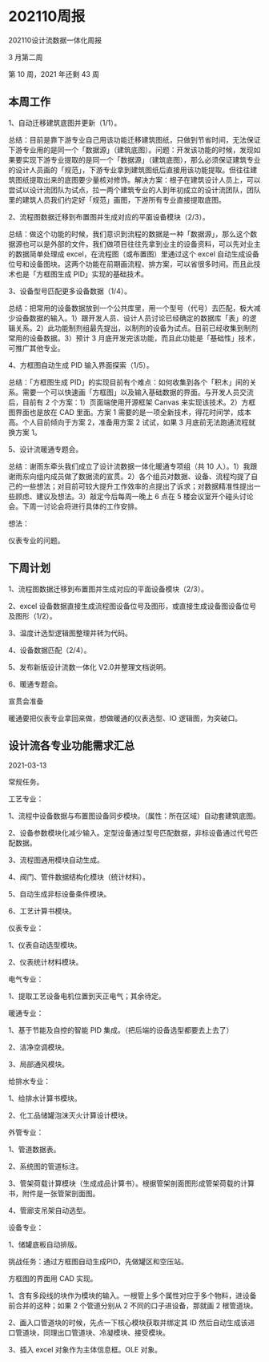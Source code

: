 # 202110周报

202110设计流数据一体化周报

3 月第二周

第 10 周，2021 年还剩 43 周

## 本周工作

1、自动迁移建筑底图并更新（1/1）。

总结：目前是靠下游专业自己用该功能迁移建筑图纸，只做到节省时间，无法保证下游专业用的是同一个「数据源」（建筑底图）。问题：开发该功能的时候，发现如果要实现下游专业提取的是同一个「数据源」（建筑底图），那么必须保证建筑专业的设计人员画的「规范」，下游专业拿到建筑图纸后直接用该功能提取。但往往建筑图纸提取出来的底图要少量核对修饰。解决方案：根子在建筑设计人员上，可以尝试以设计流团队为试点，拉一两个建筑专业的人到年初成立的设计流团队，团队里的建筑人员我们约定好「规范」画图，下游所有专业直接提取底图。

2、流程图数据迁移到布置图并生成对应的平面设备模块（2/3）。

总结：做这个功能的时候，我们意识到流程的数据是一种「数据源」，那么这个数据源也可以是外部的文件，我们做项目往往先拿到业主的设备资料，可以先对业主的数据简单处理成 excel，在流程图（或布置图）里通过这个 excel 自动生成设备位号和设备图块。这两个功能在前期画流程、排方案，可以省很多时间。而且此技术也是「方框图生成 PID」实现的基础技术。

3、设备型号匹配更多设备数据（1/4）。

总结：把常用的设备数据放到一个公共库里，用一个型号（代号）去匹配，极大减少设备数据的输入。1）跟开发人员、设计人员讨论已经确定的数据库「表」的逻辑关系。2）此功能制剂组最先提出，以制剂的设备为试点。目前已经收集到制剂常用的设备数据。3）预计 3 月底开发完该功能，而且此功能是「基础性」技术，可推广其他专业。

4、方框图自动生成 PID 输入界面探索（1/5）。

总结：「方框图生成 PID」的实现目前有个难点：如何收集到各个「积木」间的关系。需要一个可以快速画「方框图」以及输入基础数据的界面。与开发人员交流后，目前有 2 个方案：1）页面端使用开源框架 Canvas 来实现该技术。2）方框图界面也是放在 CAD 里面。方案 1 需要的是一项全新技术，得花时间学，成本高。个人目前倾向于方案 2，准备用方案 2 试试，如果 3 月底前无法跑通流程就换方案 1。

5、设计流暖通专题会。

总结：谢雨东牵头我们成立了设计流数据一体化暖通专项组（共 10 人）。1）我跟谢雨东向组内成员做了数据流的宣贯。2）各个组员对数据、设备、流程均提了自己的一些想法；对目前可较大提升工作效率的点提出了诉求；对数据精准性提出一些顾虑、建议及想法。3）敲定今后每周一晚上 6 点在 5 楼会议室开个碰头讨论会。下周一讨论会将进行具体的工作安排。

想法：

仪表专业的问题。

## 下周计划

1、流程图数据迁移到布置图并生成对应的平面设备模块（2/3）。

2、excel 设备数据直接生成流程图设备位号及图形，或直接生成设备图设备位号及图形（1/2）。

3、温度计选型逻辑图整理并转为代码。

4、设备数据匹配（2/4）。

5、发布新版设计流数一体化 V2.0并整理文档说明。

6、暖通专题会。

宣贯会准备

暖通要把仪表专业拿回来做，想做暖通的仪表选型、IO 逻辑图，为突破口。

## 设计流各专业功能需求汇总

2021-03-13

常规任务。

工艺专业：

1、流程中设备数据与布置图设备同步模块。（属性：所在区域）自动套建筑底图。

2、设备参数模块化减少输入。定型设备通过型号匹配数据，非标设备通过代号匹配数据。

3、流程图通用模块自动生成。

4、阀门、管件数据结构化模块（统计材料）。

5、自动生成非标设备条件模块。

6、工艺计算书模块。

仪表专业：

1、仪表自动选型模块。

2、仪表统计材料模块。

电气专业：

1、提取工艺设备电机位置到天正电气；其余待定。

暖通专业：

1、基于节能及自控的智能 PID 集成。（把后端的设备选型都要去上去了）

2、洁净空调模块。

3、局部通风模块。

给排水专业：

1、给排水计算书模块。

2、化工品储罐泡沫灭火计算设计模块。

外管专业：

1、管道数据表。

2、系统图的管道标注。

3、管架荷载计算模块（生成成品计算书）。根据管架剖面图形成管架荷载的计算书，附件是一张管架剖面图。

4、管廊支吊架自动选型。

设备专业：

1、储罐底板自动排版。

挑战任务：通过方框图自动生成PID，先做罐区和空压站。

方框图的界面用 CAD 实现。

1、含有多段线的块作为模块的输入。一根管上多个属性对应于多个物料，进设备前合并的这种；如果 2 个管道分别从 2 不同的口子进设备，那就画 2 根管道块。

2、画入口管道块的时候，先点一下核心模块获取并绑定其 ID 然后自动生成该进口管道块，同理出口管道块、冷凝模块、接受模块。

3、插入 excel 对象作为主体信息框。OLE 对象。